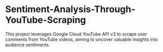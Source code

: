 # Sentiment-Analysis-Through-YouTube-Scraping
This project leverages Google Cloud YouTube API v3 to scrape user comments from YouTube videos, aiming to uncover valuable insights into audience sentiments.
